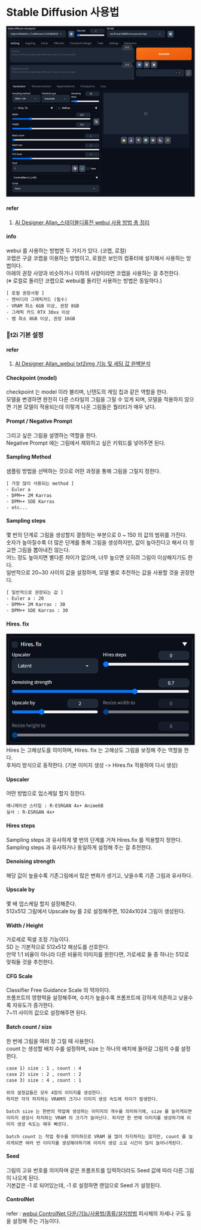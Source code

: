# Stable Diffusion 사용법

![sdwebui 화면](img/post/250626/sdwebui.png)

#### refer
1. [AI Designer Allan_스테이블디퓨전 webui 사용 방법 총 정리](https://ai-designer-allan.tistory.com/entry/%EC%8A%A4%ED%85%8C%EC%9D%B4%EB%B8%94%EB%94%94%ED%93%A8%EC%A0%84-webui-%EC%82%AC%EC%9A%A9-%EB%B0%A9%EB%B2%95-%EC%B4%9D-%EC%A0%95%EB%A6%AC)

#### info
webui 를 사용하는 방법엔 두 가지가 있다. (코랩, 로컬)</br>
코랩은 구글 코랩을 이용하는 방법이고, 로컬은 보인의 컴퓨터에 설치해서 사용하는 방법이다.</br>
아래의 권장 사양과 비슷하거나 이하의 사양이라면 코랩을 사용하는 걸 추천한다.</br>
(※ 로컬로 돌리던 코랩으로 webui를 돌리던 사용하는 방법은 동일하다.)</br>
```plainText
[ 로컬 권장사항 ]
- 엔비디아 그래픽카드 (필수)
- VRAM 최소 6GB 이상, 권장 8GB
- 그래픽 카드 RTX 30xx 이상
- 램 최소 8GB 이상, 권장 16GB
```

### 📌t2i 기본 설정
#### refer
1. [AI Designer Allan_webui txt2img 기능 및 세팅 값 완벽분석](https://ai-designer-allan.tistory.com/entry/Stable-Diffusion-%EC%8A%A4%ED%85%8C%EC%9D%B4%EB%B8%94-%EB%94%94%ED%93%A8%EC%A0%84-webui-%EA%B8%B0%EB%8A%A5-%EB%B0%8F-%EC%84%B8%ED%8C%85-%EA%B0%92-%EC%95%8C%EC%95%84%EB%B3%B4%EA%B8%B0-txt2img)

#### Checkpoint (model)
checkpoint 는 model 이라 불리며, 닌텐도의 게임 칩과 같은 역할을 한다.</br>
모델을 변경하면 완전히 다른 스타일의 그림을 그릴 수 있게 되며, 모델을 적용하지 않으면 기본 모델이 적용되는데 이렇게 나온 그림들은 퀄리티가 매우 낮다.</br>

#### Prompt / Negative Prompt
그리고 싶은 그림을 설명하는 역할을 한다.</br>
Negative Prompt 에는 그림에서 제외하고 싶은 키워드를 넣어주면 된다.</br>

#### Sampling Method
샘플링 방법을 선택하는 것으로 어떤 과정을 통해 그림을 그릴지 정한다.</br>
```plainText
[ 가장 많이 사용되는 method ]
- Euler a
- DPM++ 2M Karras
- DPM++ SDE Karras
- etc...
```

#### Sampling steps
몇 번의 단계로 그림을 생성할지 결정하는 부분으로 0 ~ 150 의 값의 범위를 가진다.</br>
숫자가 높아질수록 더 많은 단계를 통해 그림을 생성하지만, 값이 높아진다고 해서 더 정교한 그림을 뽑아내진 않는다.</br>
어느 정도 높아지면 별다른 차이가 없으며, 너무 높으면 오히려 그림이 이상해지기도 한다.</br>
일반적으로 20~30 사이의 값을 설정하며, 모델 별로 추천하는 값을 사용할 것을 권장한다.</br>
```plainText
[ 일반적으로 권장되는 값 ]
- Euler a : 20
- DPM++ 2M Karras : 30 
- DPM++ SDE Karras : 30
```

#### Hires. fix
![hires.fix](img/post/250626/hires-fix.png)
Hires 는 고해상도를 의미하며, Hires. fix 는 고해상도 그림을 보정해 주는 역할을 한다.</br>
후처리 방식으로 동작한다. (기본 이미지 생성 -> Hires.fix 적용하여 다시 생성)</br>

#### Upscaler
어떤 방법으로 업스케일 할지 정한다.</br>
```plainText
애니메이션 스타일 : R-ESRGAN 4x+ Anime6B
실사 : R-ESRGAN 4x+
```

#### Hires steps
Sampling steps 과 유사하게 몇 번의 단계를 거쳐 Hires.fix 를 적용할지 정한다.</br>
Sampling steps 과 유사하거나 동일하게 설정해 주는 걸 추천한다.</br>

#### Denoising strength
해당 값이 높을수록 기존그림에서 많은 변화가 생기고, 낮을수록 기존 그림과 유사하다.</br>

#### Upscale by
몇 배 업스케일 할지 설정해준다.</br>
512x512 그림에서 Upscale by 를 2로 설정해주면, 1024x1024 그림이 생성된다.</br>

#### Width / Height
가로세로 픽셀 조정 기능이다.</br>
SD 는 기본적으로 512x512 해상도를 선호한다.</br>
만약 1:1 비율이 아니라 다른 비율의 이미지를 원한다면, 가로세로 둘 중 하나는 512로 맞춰둘 것을 추천한다.</br>

#### CFG Scale
Classifier Free Guidance Scale 의 약자이다.</br>
프롬프트의 영향력을 설정해주며, 수치가 높을수록 프롬프트에 강하게 의존하고 낮을수록 자유도가 증가한다.</br>
7~11 사이의 값으로 설정해주면 된다.</br>

#### Batch count / size
한 번에 그림을 여러 장 그릴 때 사용한다.</br>
count 는 생성할 배치 수를 설정하며, size 는 하나의 배치에 들어갈 그림의 수를 설정한다.</br>
```plainText
case 1) size : 1 , count : 4
case 2) size : 2 , count : 2
case 3) size : 4 , count : 1

위의 설정값들은 모두 4장의 이미지를 생성한다.
하지만 각각 차지하는 VRAM의 크기나 이미지 생성 속도에 차이가 발생한다.

batch size 는 한번의 작업에 생성하는 이미지의 개수를 의미하기에, size 를 늘리게되면 이미지 생성시 차지하는 VRAM 의 크기가 늘어난다. 하지만 한 번에 이미지를 생성하기에 이미지 생성 속도는 매우 빠르다.

batch count 는 작업 횟수를 의미하므로 VRAM 을 많이 차지하지는 않지만, count 를 늘리게되면 여러 번 이미지를 생성해야하기에 이미지 생성 소요 시간이 많이 늘어나게된다.
```

#### Seed
그림의 고유 번호를 의미하며 같은 프롬프트를 입력하더라도 Seed 값에 따라 다른 그림이 나오게 된다.</br>
기본값은 -1 로 되어있는데, -1 로 설정하면 랜덤으로 Seed 가 설정된다.</br>

#### ControlNet
refer : [webui ControlNet 다운/기능/사용법/종류/설치방법](https://ai-designer-allan.tistory.com/entry/webui-ControlNet%EC%BB%A8%ED%8A%B8%EB%A1%A4%EB%84%B7-%EB%8B%A4%EC%9A%B4%EA%B8%B0%EB%8A%A5%EC%82%AC%EC%9A%A9%EB%B0%A9%EB%B2%95%EC%A2%85%EB%A5%98%EC%84%A4%EC%B9%98%EB%B0%A9%EB%B2%95)
피사체의 자세나 구도 등을 설정해 주는 기능이다.</br>